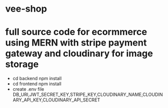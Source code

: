 # vee-shop

# full source code for ecormmerce using MERN with stripe payment gateway and cloudinary for image storage

- cd backend npm install
- cd frontend npm install
- create .env file DB_URI,JWT_SECRET_KEY,STRIPE_KEY,CLOUDINARY_NAME,CLOUDINARY_API_KEY,CLOUDINARY_API_SECRET

